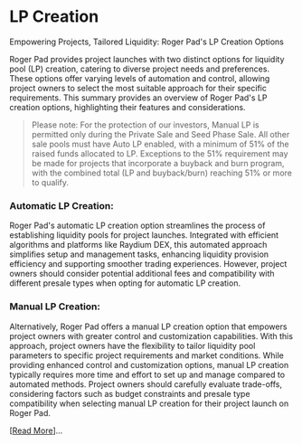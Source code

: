 # LP Creation

Empowering Projects, Tailored Liquidity: Roger Pad's LP Creation Options

Roger Pad provides project launches with two distinct options for liquidity pool (LP) creation, catering to diverse project needs and preferences. These options offer varying levels of automation and control, allowing project owners to select the most suitable approach for their specific requirements. This summary provides an overview of Roger Pad's LP creation options, highlighting their features and considerations.

> Please note: For the protection of our investors, Manual LP is permitted only during the Private Sale and Seed Phase Sale. All other sale pools must have Auto LP enabled, with a minimum of 51% of the raised funds allocated to LP. Exceptions to the 51% requirement may be made for projects that incorporate a buyback and burn program, with the combined total (LP and buyback/burn) reaching 51% or more to qualify.

### &#x20;Automatic LP Creation:

Roger Pad's automatic LP creation option streamlines the process of establishing liquidity pools for project launches. Integrated with efficient algorithms and platforms like Raydium DEX, this automated approach simplifies setup and management tasks, enhancing liquidity provision efficiency and supporting smoother trading experiences. However, project owners should consider potential additional fees and compatibility with different presale types when opting for automatic LP creation.

### &#x20;Manual LP Creation:

Alternatively, Roger Pad offers a manual LP creation option that empowers project owners with greater control and customization capabilities. With this approach, project owners have the flexibility to tailor liquidity pool parameters to specific project requirements and market conditions. While providing enhanced control and customization options, manual LP creation typically requires more time and effort to set up and manage compared to automated methods. Project owners should carefully evaluate trade-offs, considering factors such as budget constraints and presale type compatibility when selecting manual LP creation for their project launch on Roger Pad.



\[[Read More](https://docs.rogerpad.finance/rogerpad-evm-chain/roger-guard-evm-chain/roger-guard-evm)]...
